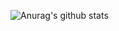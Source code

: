 ![Anurag's github stats](https://github-readme-stats.vercel.app/api?username=wataoka&hide=contribs)
